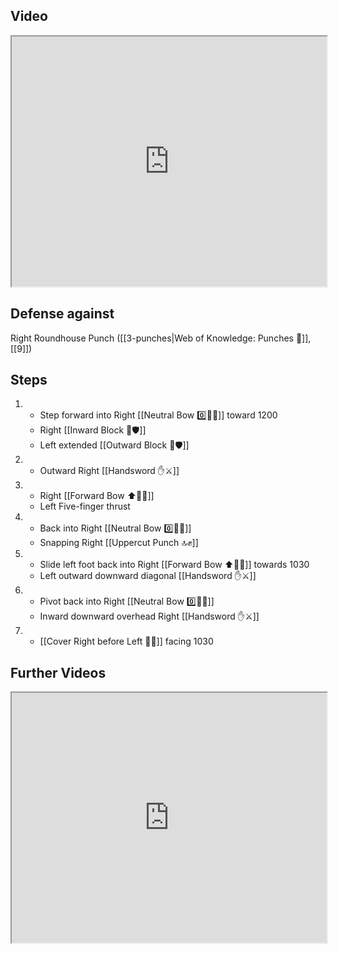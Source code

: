 ## Video

<iframe src="https://www.youtube.com/embed/I48QMaYIq2o" width="100%" height="400"></iframe>

## Defense against

Right Roundhouse Punch ([[3-punches|Web of Knowledge: Punches 👊]], [[9]])

## Steps

1. - Step forward into Right [[Neutral Bow 0️⃣🧍‍♂️]] toward 1200
   - Right [[Inward Block 🔽🛡️]]
   - Left extended [[Outward Block 🔼🛡️]]
2. - Outward Right [[Handsword ✋⚔️]]
3. - Right [[Forward Bow ⬆️🧍‍♂️]]
   - Left Five-finger thrust
4. - Back into Right [[Neutral Bow 0️⃣🧍‍♂️]]
   - Snapping Right [[Uppercut Punch 🔝✊]]
5. - Slide left foot back into Right [[Forward Bow ⬆️🧍‍♂️]] towards 1030
   - Left outward downward diagonal [[Handsword ✋⚔️]]
6. - Pivot back into Right [[Neutral Bow 0️⃣🧍‍♂️]]
   - Inward downward overhead Right [[Handsword ✋⚔️]]
7. - [[Cover Right before Left 🦶🔄]] facing 1030

## Further Videos

<iframe src="https://www.youtube.com/embed/IXZ6kr4VHQw?start=288&end=305" width="100%" height="400"></iframe>
